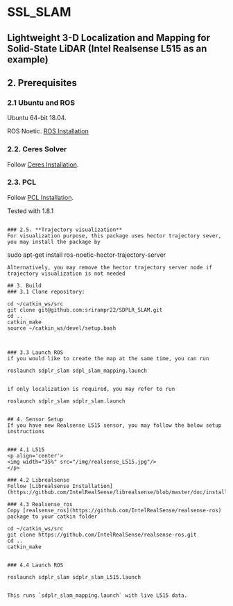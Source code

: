 # SSL_SLAM
## Lightweight 3-D Localization and Mapping for Solid-State LiDAR (Intel Realsense L515 as an example)


## 2. Prerequisites
### 2.1 **Ubuntu** and **ROS**
Ubuntu 64-bit 18.04.

ROS Noetic. [ROS Installation](http://wiki.ros.org/ROS/Installation)

### 2.2. **Ceres Solver**
Follow [Ceres Installation](http://ceres-solver.org/installation.html).

### 2.3. **PCL**
Follow [PCL Installation](http://www.pointclouds.org/downloads/linux.html).

Tested with 1.8.1

```

### 2.5. **Trajectory visualization**
For visualization purpose, this package uses hector trajectory sever, you may install the package by 
```
sudo apt-get install ros-noetic-hector-trajectory-server
```
Alternatively, you may remove the hector trajectory server node if trajectory visualization is not needed

## 3. Build 
### 3.1 Clone repository:
```
    cd ~/catkin_ws/src
    git clone git@github.com:srirampr22/SDPLR_SLAM.git
    cd ..
    catkin_make
    source ~/catkin_ws/devel/setup.bash
```


### 3.3 Launch ROS
if you would like to create the map at the same time, you can run 
```
    roslaunch sdplr_slam sdpl_slam_mapping.launch
```

if only localization is required, you may refer to run
```
    roslaunch sdplr_slam sdplr_slam.launch
```

## 4. Sensor Setup
If you have new Realsense L515 sensor, you may follow the below setup instructions


### 4.1 L515
<p align='center'>
<img width="35%" src="/img/realsense_L515.jpg"/>
</p>

### 4.2 Librealsense
Follow [Librealsense Installation](https://github.com/IntelRealSense/librealsense/blob/master/doc/installation.md)

### 4.3 Realsense_ros
Copy [realsense_ros](https://github.com/IntelRealSense/realsense-ros) package to your catkin folder
```
    cd ~/catkin_ws/src
    git clone https://github.com/IntelRealSense/realsense-ros.git
    cd ..
    catkin_make
```

### 4.4 Launch ROS
```
    roslaunch sdplr_slam sdplr_slam_L515.launch
```

This runs `sdplr_slam_mapping.launch` with live L515 data.


